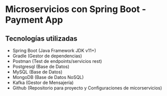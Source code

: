 # Microservicios con Spring Boot - Payment App



## Tecnologías utilizadas

- Spring Boot (Java Framework JDK v11+)
- Gradle (Gestor de dependencias)
- Postman (Test de endpoints/servicios rest)
- Postgresql (Base de Datos)
- MySQL (Base de Datos)
- MongoDB (Base de Datos NoSQL)
- Kafka (Gestor de Mensajería)
- Github (Repositorio para proyecto y Configuraciones de micorservicios)
